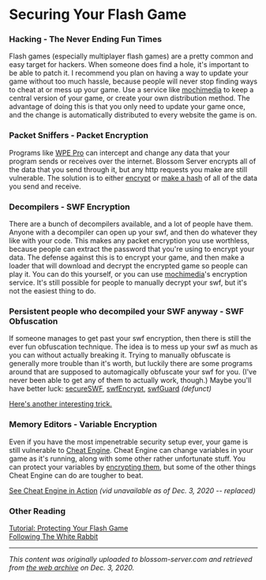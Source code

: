 # Securing Your Flash Game

### Hacking - The Never Ending Fun Times
Flash games (especially multiplayer flash games) are a pretty common and easy target for hackers. When someone does find a hole, it's important to be able to patch it. I recommend you plan on having a way to update your game without too much hassle, because people will never stop finding ways to cheat at or mess up your game. Use a service like [mochimedia](https://web.archive.org/web/20110918232044/http://www.mochimedia.com/) to keep a central version of your game, or create your own distribution method. The advantage of doing this is that you only need to update your game once, and the change is automatically distributed to every website the game is on.

### Packet Sniffers - Packet Encryption
Programs like [WPE Pro](https://web.archive.org/web/20090918212028/http://forum.cheatengine.org:80/viewtopic.php?t=108036) can intercept and change any data that your program sends or receives over the internet. Blossom Server encrypts all of the data that you send through it, but any http requests you make are still vulnerable. The solution is to either [encrypt](https://github.com/timkurvers/as3-crypto) or [make a hash](https://github.com/mikechambers/as3corelib/blob/master/src/com/adobe/crypto/MD5.as) of all of the data you send and receive.

### Decompilers - SWF Encryption
There are a bunch of decompilers available, and a lot of people have them. Anyone with a decompiler can open up your swf, and then do whatever they like with your code. This makes any packet encryption you use worthless, because people can extract the password that you're using to encrypt your data. The defense against this is to encrypt your game, and then make a loader that will download and decrypt the encrypted game so people can play it. You can do this yourself, or you can use [mochimedia](https://web.archive.org/web/20110918232044/http://www.mochimedia.com/)'s encryption service. It's still possible for people to manually decrypt your swf, but it's not the easiest thing to do.

### Persistent people who decompiled your SWF anyway - SWF Obfuscation
If someone manages to get past your swf encryption, then there is still the ever fun obfuscation technique. The idea is to mess up your swf as much as you can without actually breaking it. Trying to manually obfuscate is generally more trouble than it's worth, but luckily there are some programs around that are supposed to automagically obfuscate your swf for you. (I've never been able to get any of them to actually work, though.) Maybe you'll have better luck: [secureSWF](http://www.kindi.com/), [swfEncrypt](https://www.amayeta.com/software/swfencrypt/), [swfGuard](https://web.archive.org/web/20111205003031/http://simulat.com/swfguard/) *(defunct)*

[Here's another interesting trick.](https://web.archive.org/web/20110911174833/http://www.veryinteractivepeople.com/?p=67)

### Memory Editors - Variable Encryption
Even if you have the most impenetrable security setup ever, your game is still vulnerable to [Cheat Engine](https://cheatengine.org/). Cheat Engine can change variables in your game as it's running, along with some other rather unfortunate stuff. You can protect your variables by [encrypting them](https://web.archive.org/web/20111121215357/http://mikegrundvig.blogspot.com/2007/05/encrypting-variables-in-memory-to.html), but some of the other things Cheat Engine can do are tougher to beat.

[See Cheat Engine in Action](https://www.youtube.com/watch?v=Mj1bnmWAadc) *(vid unavailable as of Dec. 3, 2020 -- replaced)*

### Other Reading

[Tutorial: Protecting Your Flash Game](https://web.archive.org/web/20080801030214/http://mochiland.com/articles/tutorial-protecting-your-flash-game)\
[Following The White Rabbit](https://web.archive.org/web/20090531201641/http://www.communities.hp.com/securitysoftware/blogs/rafal/archive/2009/04/20/raising-the-bar-flash-encryption-obfuscation.aspx)

<hr />

*This content was originally uploaded to blossom-server.com and retrieved from [the web archive](https://web.archive.org/web/20110829040714/http://blossom-server.com/tutorials/security.php) on Dec. 3, 2020.*
